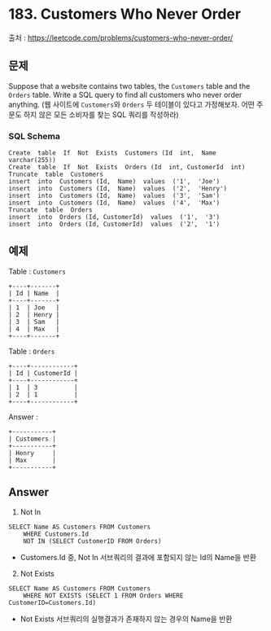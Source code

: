# 183. Customers Who Never Order

출처 : https://leetcode.com/problems/customers-who-never-order/


## 문제

Suppose that a website contains two tables, the `Customers` table and the `Orders` table. Write a SQL query to find all customers who never order anything.
(웹 사이트에  `Customers`와 `Orders` 두 테이블이 있다고 가정해보자. 어떤 주문도 하지 않은 모든 소비자를 찾는 SQL 쿼리를 작성하라)

### SQL Schema
```
Create  table  If  Not  Exists  Customers (Id  int,  Name  varchar(255))
Create  table  If  Not  Exists  Orders (Id  int, CustomerId  int)
Truncate  table  Customers
insert  into  Customers (Id,  Name)  values  ('1',  'Joe')
insert  into  Customers (Id,  Name)  values  ('2',  'Henry')
insert  into  Customers (Id,  Name)  values  ('3',  'Sam')
insert  into  Customers (Id,  Name)  values  ('4',  'Max')
Truncate  table  Orders
insert  into  Orders (Id, CustomerId)  values  ('1',  '3')
insert  into  Orders (Id, CustomerId)  values  ('2',  '1')
```
## 예제

Table : `Customers` 
```
+----+-------+
| Id | Name  |
+----+-------+
| 1  | Joe   |
| 2  | Henry |
| 3  | Sam   |
| 4  | Max   |
+----+-------+
```
Table : `Orders`
```
+----+------------+
| Id | CustomerId |
+----+------------+
| 1  | 3          |
| 2  | 1          |
+----+------------+
```
Answer : 
```
+-----------+
| Customers |
+-----------+
| Henry     |
| Max       |
+-----------+
```

## Answer
1. Not In
```
SELECT Name AS Customers FROM Customers 
	WHERE Customers.Id 
	NOT IN (SELECT CustomerID FROM Orders) 
```
- Customers.Id 중, Not In 서브쿼리의 결과에 포함되지 않는 Id의 Name을 반환

2. Not Exists
```
SELECT Name AS Customers FROM Customers 
	WHERE NOT EXISTS (SELECT 1 FROM Orders WHERE CustomerID=Customers.Id)
```
- Not Exists 서브쿼리의 실행결과가 존재하지 않는 경우의 Name을 반환
